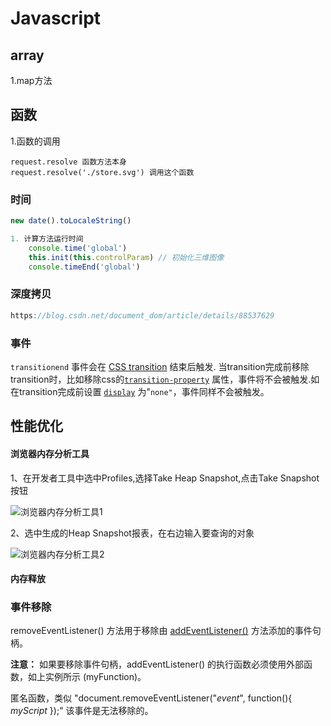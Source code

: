# Javascript

## array

1.map方法



## 函数

1.函数的调用

```
request.resolve 函数方法本身
request.resolve('./store.svg') 调用这个函数
```


### 时间

```javascript
new date().toLocaleString()
```

```javascript
1. 计算方法运行时间
    console.time('global')
    this.init(this.controlParam) // 初始化三维图像
    console.timeEnd('global')
```





### 深度拷贝

```javascript
https://blog.csdn.net/document_dom/article/details/88537629
```



### 事件

`transitionend` 事件会在 [CSS transition](https://developer.mozilla.org/en-US/docs/CSS/Using_CSS_transitions) 结束后触发. 当transition完成前移除transition时，比如移除css的[`transition-property`](https://developer.mozilla.org/zh-CN/docs/Web/CSS/transition-property) 属性，事件将不会被触发.如在transition完成前设置  [`display`](https://developer.mozilla.org/zh-CN/docs/Web/CSS/display) 为"`none"`，事件同样不会被触发。



## 性能优化

#### 浏览器内存分析工具

1、在开发者工具中选中Profiles,选择Take Heap Snapshot,点击Take Snapshot按钮

![浏览器内存分析工具1](C:\Users\wsco\Desktop\好好学习，天天向上\心得体会\javascript\图片\浏览器内存分析工具1.png)

2、选中生成的Heap Snapshot报表，在右边输入要查询的对象

![浏览器内存分析工具2](C:\Users\wsco\Desktop\好好学习，天天向上\心得体会\javascript\图片\浏览器内存分析工具2.png)

#### 内存释放



### 事件移除

removeEventListener() 方法用于移除由 [addEventListener()](https://www.runoob.com/jsref/met-element-addeventlistener.html) 方法添加的事件句柄。

**注意：** 如果要移除事件句柄，addEventListener() 的执行函数必须使用外部函数，如上实例所示 (myFunction)。

匿名函数，类似 "document.removeEventListener("*event*", function(){ *myScript* });" 该事件是无法移除的。

